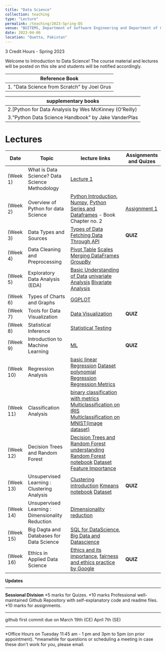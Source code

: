 ```yaml
---
title: "Data Science"
collection: teaching
type: "Lecture"
permalink: /teaching/2023-Spring-DS
venue: "BUITEMS, Department of Software Engineering and Department of Computer Engineering"
date: 2023-04-06
location: "Quetta, Pakistan"
---
```


3 Credit Hours - Spring 2023

<!---
Introduction to Data Science 
======
-->

Welcome to Introduction to Data Science! 
The course material and lectures will be posted on this site and students will be notified accordingly. 






| **Reference Book** |
|----------------------|
|1. "Data Science from Scratch" by Joel Grus|

| **supplementary books** |
|----------------------|
|2.[Python for Data Analysis by Wes McKinney (O’Reilly)
|3."Python Data Science Handbook" by Jake VanderPlas

Lectures
======

| **Date**   |**Topic**  |**lecture links**|**Assignments and Quizes**|
|------------|-----------|------------------|--------------------------|
| (Week 1) | What is Data Science? Data Science Methodology | [Lecture 1](https://github.com/Saniya-Ashraf/saniya-ashraf.github.io/raw/master/IDS/What%20is%20Data%20Science.pdf)||
| (Week 2) | Overview of Python for data Science | [Python Introduction](https://github.com/Saniya-Ashraf/saniya-ashraf.github.io/raw/master/IDS/python-1.pdf), [Numpy](https://github.com/Saniya-Ashraf/saniya-ashraf.github.io/blob/master/IDS/Numpy_ed.ipynb), [Python](https://github.com/Saniya-Ashraf/saniya-ashraf.github.io/blob/master/IDS/Python.ipynb) [Series and Dataframes](https://github.com/Saniya-Ashraf/saniya-ashraf.github.io/raw/master/IDS/w3.zip) - Book Chapter no. 2 |[Assignment 1](https://github.com/Saniya-Ashraf/saniya-ashraf.github.io/blob/master/IDS/assignment1.zip)|
| (Week 3) | Data Types and Sources |[Types of Data](https://towardsdatascience.com/types-of-data-you-need-to-know-as-a-data-scientist-8f432154b5a5) [Fetching Data Through API](https://github.com/Saniya-Ashraf/100-days-of-machine-learning/tree/main/day17-api-to-dataframe)|**QUIZ** |
| (Week 4) | Data Cleaning and Preprocessing |[Pivot Table](https://github.com/Saniya-Ashraf/saniya-ashraf.github.io/blob/master/IDS/PivotTable_ed.ipynb) [Scales](https://github.com/Saniya-Ashraf/saniya-ashraf.github.io/blob/master/IDS/Scales.ipynb) [Merging DataFrames](https://github.com/Saniya-Ashraf/saniya-ashraf.github.io/blob/master/IDS/MergingDataFrame_ed.ipynb) [GroupBy](https://github.com/Saniya-Ashraf/saniya-ashraf.github.io/blob/master/IDS/GroupBy_ed.ipynb)|
| (Week 5) | Exploratory Data Analysis (EDA) |[Basic Understanding of Data](https://github.com/Saniya-Ashraf/saniya-ashraf.github.io/blob/master/IDS/basicUnderstanding.ipynb) [univariate Analysis](https://github.com/Saniya-Ashraf/saniya-ashraf.github.io/blob/master/IDS/univariate.ipynb) [Bivariate Analysis](https://github.com/Saniya-Ashraf/saniya-ashraf.github.io/blob/master/IDS/Bivariate.ipynb)| 
| (Week 6) | Types of Charts and Graphs |[GGPLOT](http://hwheeler01.github.io/comp150/ggplot/ggplot_tutorial.html)|
| (Week 7) | Tools for Data Visualization|[Data Visualization](https://towardsdatascience.com/data-science-with-python-intro-to-data-visualization-and-matplotlib-5f799b7c6d82)|**QUIZ**
| (Week 8) | Statistical Inference |[Statistical Testing](https://github.com/Saniya-Ashraf/saniya-ashraf.github.io/blob/master/IDS/statistical%20testing.zip)|
| (Week 9) | Introduction to Machine Learning |[ML](https://developers.google.com/machine-learning/intro-to-ml)|**QUIZ**
| (Week 10) | Regression Analysis|[basic linear Regression](https://github.com/Saniya-Ashraf/100-days-of-machine-learning/blob/main/day48-simple-linear-regression/Untitled1.ipynb) [Dataset](https://github.com/Saniya-Ashraf/100-days-of-machine-learning/blob/main/day48-simple-linear-regression/placement.csv) [polynomial Regression](https://github.com/Saniya-Ashraf/100-days-of-machine-learning/blob/main/day53-polynomial-regression/polynomial-regression.ipynb) [Regression Metrics](https://github.com/Saniya-Ashraf/100-days-of-machine-learning/blob/main/day49-regression-metrics/Untitled.ipynb)|
| (Week 11) | Classification Analysis|[binary classification with metrics](https://github.com/Saniya-Ashraf/100-days-of-machine-learning/blob/main/day59-classification-metrics/classification-metrics-binary.ipynb) [Multiclassification on IRIS](https://github.com/Saniya-Ashraf/100-days-of-machine-learning/blob/main/day59-classification-metrics/classification-metrics-multi-iris1.ipynb) [Multiclassification on MNIST(image dataset)](https://github.com/Saniya-Ashraf/100-days-of-machine-learning/blob/main/day59-classification-metrics/classification-metrics-multi-mnist1.ipynb)|
| (Week 12) | Decision Trees and Random Forest |[Decision Trees and Random Forest understanding](https://developers.google.com/machine-learning/decision-forests) [Random Forest notebook](https://github.com/Saniya-Ashraf/100-days-of-machine-learning/blob/main/day65-random-forest/random_forest_demo.ipynb) [Dataset](https://github.com/Saniya-Ashraf/100-days-of-machine-learning/blob/main/day65-random-forest/heart.csv) [Feature Importance](https://github.com/Saniya-Ashraf/100-days-of-machine-learning/blob/main/day65-random-forest/feature-importance-in-sklearn.ipynb)|
| (Week 13) | Unsupervised Learning : Clustering Analysis |[Clustering introduction](https://towardsdatascience.com/k-means-clustering-algorithm-applications-evaluation-methods-and-drawbacks-aa03e644b48a) [Kmeans notebook](https://github.com/Saniya-Ashraf/100-days-of-machine-learning/blob/main/kmeans/kmeans-clustering-demo.ipynb) [Dataset](https://github.com/Saniya-Ashraf/100-days-of-machine-learning/blob/main/kmeans/student_clustering.csv)|**QUIZ**
| (Week 14) | Unsupervised Learning : Dimensionality Reduction|[Dimensionality reduction](https://machinelearningmastery.com/dimensionality-reduction-for-machine-learning/)|
| (Week 15) |Big Dagta and Databases for Data Science|[SQL for DataScience](https://www.coursera.org/learn/sql-for-data-science), [Big Data and Datascience](https://www.kdnuggets.com/2016/11/big-data-data-science-explained.html)|
| (Week 16) | Ethics in Applied Data Science|[Ethics and its importance](https://towardsdatascience.com/the-ethics-of-data-science-55bcba9b4ecb), [fairness and ethics practice by Google](https://developers.google.com/machine-learning/practica/fairness-indicators)| **QUIZ**

**Updates**

_____________________________________________________________________________________________________________
**Sessional Division**
*5 marks for Quizes.
*10 marks Professional well-maintained Github Repository with self-explanatory code and readme files.
*10 marks for assignments. 

_____________________________________________________________________________________________________________
github first commit due on March 19th (CE) April 7th (SE)

_____________________________________________________________________________________________________________
*Office Hours on Tuesday 11:45 am - 1 pm and 3pm to 5pm (on prior appointment).
*meanwhile for questions or scheduling a meeting in case these don't work for you, please email.

